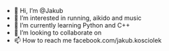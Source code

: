 - 👋 Hi, I’m @Jakub
- 👀 I’m interested in running, aikido and music
- 🌱 I’m currently learning Python and C++
- 💞️ I’m looking to collaborate on 
- 📫 How to reach me facebook.com/jakub.kosciolek

<!---
Zumel/Zumel is a ✨ special ✨ repository because its `README.md` (this file) appears on your GitHub profile.
You can click the Preview link to take a look at your changes.
--->
